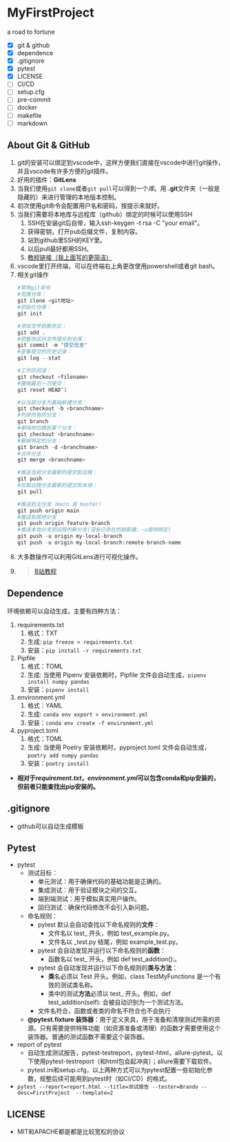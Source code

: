 # MyFirstProject
a road to fortune

- [x] git & github
- [x] dependence
- [x] .gitignore
- [x] pytest
- [x] LICENSE
- [ ] CI/CD
- [ ] setup.cfg
- [ ] pre-commit
- [ ] docker
- [ ] makefile
- [ ] markdown
## About Git & GitHub
1. git的安装可以绑定到vscode中，这样方便我们直接在vscode中进行git操作，并且vscode有许多方便的git插件。
2. 好用的插件：**GitLens**
3. 当我们使用`git clone`或者`git pull`可以得到一个*库*。用 **.git**文件夹（一般是隐藏的）来进行管理的本地版本控制。
4. 初次使用git命令会配置用户名和密码，按提示来就好。
5. 当我们需要将本地库与远程库（github）绑定的时候可以使用SSH
   1. SSH在安装git后自带，输入ssh-keygen -t rsa -C "your email"。
   2. 获得密钥，打开pub后缀文件，复制内容。
   3. 站到github里SSH的KEY里。
   4. 以后pull最好都用SSH。
   5. [教程链接（我上面写的更简洁）](https://www.cnblogs.com/olive27/p/6056612.html)
6. vscode里打开终端，可以在终端右上角更改使用powershell或者git bash。
7. 相关git操作
    ```python
    #常用git命令
    #克隆仓库：
    git clone <git地址>
    #初始化仓库：
    git init

    #添加文件到暂存区：
    git add .
    #把暂存区的文件提交到仓库：
    git commit -m "提交信息"
    #查看提交的历史记录：
    git log --stat

    #工作区回滚：
    git checkout <filename>
    #撤销最后一次提交：
    git reset HEAD^1

    #以当前分支为基础新建分支：
    git checkout -b <branchname>
    #列举所有的分支：
    git branch
    #单纯地切换到某个分支：
    git checkout <branchname>
    #删掉特定的分支：
    git branch -d <branchname>
    #合并分支：
    git merge <branchname>

    #推送当前分支最新的提交到远程：
    git push
    #拉取远程分支最新的提交到本地：
    git pull

    #推送到主分支（main 或 master）
    git push origin main
    #推送到其他分支
    git push origin feature-branch
    #推送本地分支到远程的新分支(没有已存在的就新建，-u提供绑定)
    git push -u origin my-local-branch
    git push -u origin my-local-branch:remote-branch-name
    ```
8. 大多数操作可以利用GitLens进行可视化操作。
9. > [B站教程](https://www.bilibili.com/video/BV1db4y1d79C/?spm_id_from=333.1007.top_right_bar_window_history.content.click&vd_source=cc0f1a739a49e6242d2584c6f680be01)

## Dependence
环境依赖可以自动生成，主要有四种方法：
1. requirements.txt
   1. 格式：TXT
   2. 生成: `pip freeze > requirements.txt`
   3. 安装：`pip install -r requirements.txt`
2. Pipfile
   1. 格式：TOML
   2. 生成: 当使用 Pipenv 安装依赖时，Pipfile 文件会自动生成，`pipenv install numpy pandas`
   3. 安装：`pipenv install`
3. environment.yml
   1. 格式：YAML
   2. 生成: `conda env export > environment.yml`
   3. 安装：`conda env create -f environment.yml`
4. pyproject.toml
   1. 格式：TOML
   2. 生成: 当使用 Poetry 安装依赖时，pyproject.toml 文件会自动生成，`poetry add numpy pandas`
   3. 安装：`poetry install`

- **相对于*requirement.txt*，*environment.yml*可以包含conda和pip安装的，但前者只能查找出pip安装的。**

## .gitignore
- github可以自动生成模板

## Pytest
- pytest
  - 测试目标：
    - 单元测试：用于确保代码的基础功能是正确的。
    - 集成测试：用于验证模块之间的交互。
    - 端到端测试：用于模拟真实用户操作。
    - 回归测试：确保代码修改不会引入新问题。
  - 命名规则：
    - pytest 默认会自动查找以下命名规则的**文件**：
      - 文件名以 test_ 开头，例如 test_example.py。
      - 文件名以 _test.py 结尾，例如 example_test.py。
    - pytest 会自动发现并运行以下命名规则的**函数**：
      - 函数名以 test_ 开头，例如 def test_addition():。
    - pytest 会自动发现并运行以下命名规则的**类与方法**：
      - **类**名必须以 Test 开头。例如，class TestMyFunctions 是一个有效的测试类名称。
      - 类中的测试**方法**必须以 test_ 开头。例如，def test_addition(self): 会被自动识别为一个测试方法。
    - 文件名符合，函数或者类的命名不符合也不会执行
  - **@pytest.fixture 装饰器**：用于定义夹具，用于准备和清理测试所需的资源。只有需要提供特殊功能（如资源准备或清理）的函数才需要使用这个装饰器。普通的测试函数不需要这个装饰器。
- report of pytest
  - 自动生成测试报告，pytest-testreport，pytest-html，allure-pytest。以下使用pytest-testreport（和html包会起冲突）；allure需要下载软件。
  - pytest.ini和setup.cfg，以上两种方式可以为pytest配置一些初始化参数，规整后续可能用到pytest时（如CI/CD）的格式。
- `pytest --report=report.html --title=测试报告 --tester=Brando --desc=FirstProject  --template=2`

## LICENSE
- MIT和APACHE都是都是比较宽松的协议
